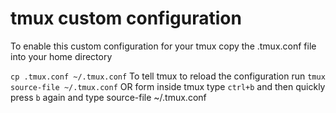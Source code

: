 # tmux custom configuration

To enable this custom configuration for your tmux copy the .tmux.conf file into your home directory 

`cp .tmux.conf ~/.tmux.conf`
To tell tmux to reload the configuration run `tmux source-file ~/.tmux.conf` 
OR
form inside tmux type `ctrl+b` and then quickly press `b` again and type source-file ~/.tmux.conf